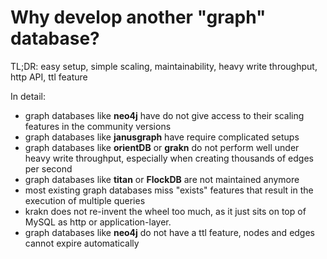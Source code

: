 # Why develop another "graph" database?

TL;DR: easy setup, simple scaling, maintainability, heavy write throughput, http API, ttl feature


In detail:

* graph databases like **neo4j** have do not give access to their scaling features in the community versions
* graph databases like **janusgraph** have require complicated setups
* graph databases like **orientDB** or **grakn** do not perform well under heavy write throughput, especially
    when creating thousands of edges per second
* graph databases like **titan** or **FlockDB** are not maintained anymore
* most existing graph databases miss "exists" features that result in the execution of
    multiple queries
* krakn does not re-invent the wheel too much, as it just sits on top of MySQL as http or application-layer.
* graph databases like **neo4j** do not have a ttl feature, nodes and edges cannot expire automatically